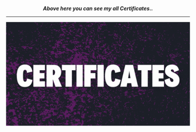 <html>
  <b><i><p align="center">Above here you can see my all Certificates..</p></i></b>
  <hr>
  <img src="cert.gif">
</html>


